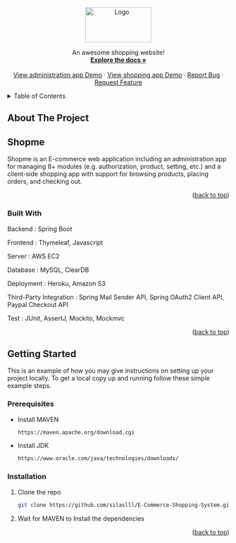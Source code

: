 <div id="top"></div>
<!--
*** Thanks for checking out the Best-README-Template. If you have a suggestion
*** that would make this better, please fork the repo and create a pull request
*** or simply open an issue with the tag "enhancement".
*** Don't forget to give the project a star!
*** Thanks again! Now go create something AMAZING! :D
-->

<div align="center">
  <a href="https://github.com/silaslll/E-Commerce-Shopping-System">
    <img src="ShopmeWebParent/site-logo/MyShop.png" alt="Logo" width="150" height="80">
  </a>


  <p align="center">
    An awesome shopping website!
    <br />
    <a href="https://github.com/silaslll/E-Commerce-Shopping-System"><strong>Explore the docs »</strong></a>
    <br />
    <br />
    <a href="https://xinran-admin.herokuapp.com/">View administration app Demo</a>
    ·
    <a href="https://xinran-store.herokuapp.com/">View shopping app Demo</a>
    ·
    <a href="https://github.com/silaslll/E-Commerce-Shopping-System/issues">Report Bug</a>
    ·
    <a href="https://github.com/silaslll/E-Commerce-Shopping-System/issues">Request Feature</a>
  </p>
</div>

<!-- TABLE OF CONTENTS -->
<details>
  <summary>Table of Contents</summary>
  <ol>
    <li>
      <a href="#about-the-project">About The Project</a>
      <ul>
        <li><a href="#built-with">Built With</a></li>
      </ul>
    </li>
    <li>
      <a href="#getting-started">Getting Started</a>
      <ul>
        <li><a href="#prerequisites">Prerequisites</a></li>
        <li><a href="#installation">Installation</a></li>
      </ul>
    </li>
  </ol>
</details>


<!-- ABOUT THE PROJECT -->
## About The Project

## Shopme

Shopme is an E-commerce web application including an administration app for managing 8+ modules (e.g. authorization, product, setting, etc.) and a client-side shopping app with support for browsing products, placing orders, and checking out.


<p align="right">(<a href="#top">back to top</a>)</p>



### Built With

Backend : Spring Boot

Frontend : Thymeleaf, Javascript

Server : AWS EC2

Database : MySQL, ClearDB

Deployment : Heroku, Amazon S3

Third-Party Integration : Spring Mail Sender API, Spring OAuth2 Client API, Paypal Checkout API

Test : JUnit, AssertJ, Mockito, Mockmvc

<p align="right">(<a href="#top">back to top</a>)</p>



<!-- GETTING STARTED -->
## Getting Started

This is an example of how you may give instructions on setting up your project locally.
To get a local copy up and running follow these simple example steps.

### Prerequisites

* Install MAVEN
  ```sh
  https://maven.apache.org/download.cgi
  ```

* Install JDK 
  ```sh
  https://www.oracle.com/java/technologies/downloads/
  ```


### Installation

1. Clone the repo
   ```sh
   git clone https://github.com/silaslll/E-Commerce-Shopping-System.git
   ```
2. Wait for MAVEN to Install the dependencies

<p align="right">(<a href="#top">back to top</a>)</p>

